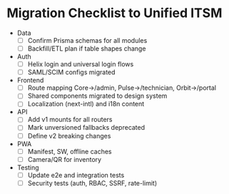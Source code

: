 # Migration Checklist to Unified ITSM

- Data
  - [ ] Confirm Prisma schemas for all modules
  - [ ] Backfill/ETL plan if table shapes change

- Auth
  - [ ] Helix login and universal login flows
  - [ ] SAML/SCIM configs migrated

- Frontend
  - [ ] Route mapping Core→/admin, Pulse→/technician, Orbit→/portal
  - [ ] Shared components migrated to design system
  - [ ] Localization (next-intl) and i18n content

- API
  - [ ] Add v1 mounts for all routers
  - [ ] Mark unversioned fallbacks deprecated
  - [ ] Define v2 breaking changes

- PWA
  - [ ] Manifest, SW, offline caches
  - [ ] Camera/QR for inventory

- Testing
  - [ ] Update e2e and integration tests
  - [ ] Security tests (auth, RBAC, SSRF, rate-limit)
